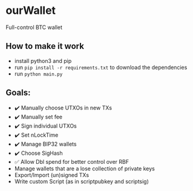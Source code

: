 # ourWallet
Full-control BTC wallet

## How to make it work

- install python3 and pip
- run `pip install -r requirements.txt` to download the dependencies
- run `python main.py`

## Goals:

- :heavy_check_mark: Manually choose UTXOs in new TXs
- :heavy_check_mark: Manually set fee
- :heavy_check_mark: Sign individual UTXOs
- :heavy_check_mark: Set nLockTime
- :heavy_check_mark: Manage BIP32 wallets
- :heavy_check_mark: Choose SigHash
- :white_check_mark: Allow Dbl spend for better control over RBF
- Manage wallets that are a lose collection of private keys
- Export/Import (un)signed TXs
- Write custom Script (as in scriptpubkey and scriptsig)

